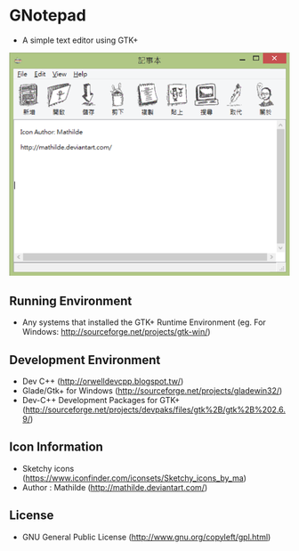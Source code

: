 # GNotepad

 - A simple text editor using GTK+

![res](screenshot/screen01_GNotepad.png)

## Running Environment

- Any systems that installed the GTK+ Runtime Environment (eg. For Windows: http://sourceforge.net/projects/gtk-win/)

## Development Environment

- Dev C++ (http://orwelldevcpp.blogspot.tw/)
- Glade/Gtk+ for Windows (http://sourceforge.net/projects/gladewin32/)
- Dev-C++ Development Packages for GTK+ (http://sourceforge.net/projects/devpaks/files/gtk%2B/gtk%2B%202.6.9/)

## Icon Information

- Sketchy icons (https://www.iconfinder.com/iconsets/Sketchy_icons_by_ma)
- Author : Mathilde (http://mathilde.deviantart.com/)

## License

- GNU General Public License (http://www.gnu.org/copyleft/gpl.html)

